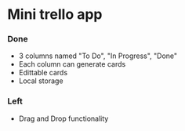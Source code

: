 # Mini trello app

### Done
- 3 columns named "To Do", "In Progress", "Done"
- Each column can generate cards
- Edittable cards
- Local storage

### Left
- Drag and Drop functionality
